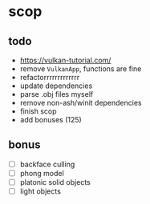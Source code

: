 # scop

## todo

- https://vulkan-tutorial.com/
- remove `VulkanApp`, functions are fine
- refactorrrrrrrrrrrrr
- update dependencies
- parse .obj files myself
- remove non-ash/winit dependencies
- finish scop
- add bonuses (125)

## bonus

- [ ] backface culling
- [ ] phong model
- [ ] platonic solid objects
- [ ] light objects